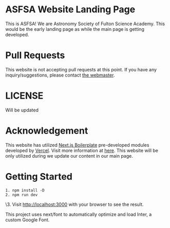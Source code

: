 # ASFSA Website Landing Page
This is ASFSA! We are Astronomy Society of Fulton Science Academy. 
This would be the early landing page as while the main page is getting developed.

# Pull Requests
This website is not accepting pull requests at this point. 
If you have any inquiry/suggestions, please contact [the webmaster](mailto://ykim+astroweb@fultonscienceacademy.org).

# LICENSE
Will be updated

# Acknowledgement
This website has utilized [Next.js Boilerplate](https://github.com/vercel/vercel/tree/main/examples/nextjs) pre-developed modules developed by [Vercel](https://github.com/vercel). Visit more information at [here](https://vercel.com/templates).
This website will be only utilized during we update our content in our main page. 

# Getting Started
```
1. npm install -D
2. npm run dev
```
\3. Visit [http://localhost:3000](httplocalhost:3000) with your browser to see the result.

This project uses next/font to automatically optimize and load Inter, a custom Google Font.
